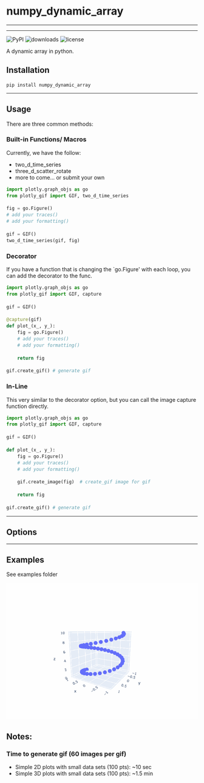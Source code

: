 # numpy_dynamic_array

---
---
![PyPI](https://img.shields.io/pypi/v/numpy_dynamic_array)
![downloads](https://img.shields.io/pypi/dm/numpy_dynamic_array)
![license](https://img.shields.io/github/license/dylanwal/numpy_dynamic_array)

A dynamic array in python.

## Installation

```
pip install numpy_dynamic_array
```

---
## Usage

There are three common methods:

### Built-in Functions/ Macros
Currently, we have the follow:
* two_d_time_series
* three_d_scatter_rotate
* more to come... or submit your own


```python
import plotly.graph_objs as go
from plotly_gif import GIF, two_d_time_series

fig = go.Figure()
# add your traces()
# add your formatting()

gif = GIF()
two_d_time_series(gif, fig)

```




### Decorator

If you have a function that is changing the `go.Figure' with each loop, you can add the decorator to the func.

```python
import plotly.graph_objs as go
from plotly_gif import GIF, capture

gif = GIF()

@capture(gif)
def plot_(x_, y_):
    fig = go.Figure()
    # add your traces()
    # add your formatting()
    
    return fig

gif.create_gif() # generate gif
```

### In-Line
This very similar to the decorator option, but you can call the image capture function directly.

```python
import plotly.graph_objs as go
from plotly_gif import GIF, capture

gif = GIF()

def plot_(x_, y_):
    fig = go.Figure()
    # add your traces()
    # add your formatting()
    
    gif.create_image(fig)  # create_gif image for gif
    
    return fig

gif.create_gif() # generate gif
```

---
## Options



---
## Examples
See examples folder

![3d gif](https://github.com/dylanwal/plotly_gif/blob/master/examples/gifs/fig.gif)

## Notes:


### Time to generate gif (60 images per gif)
* Simple 2D plots with small data sets (100 pts): ~10 sec
* Simple 3D plots with small data sets (100 pts): ~1.5 min